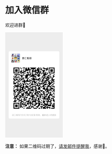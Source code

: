# 加入微信群

欢迎进群🎉

<img src="../imgs/mmqrcode.png" style="zoom: 33%;" />

**注意：** 如果二维码过期了，<a href="mailto:liamju@163.com">请发邮件提醒我</a>，感谢🙏。
